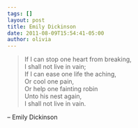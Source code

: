 ```yaml
---
tags: []
layout: post
title: Emily Dickinson
date: 2011-08-09T15:54:41-05:00
author: olivia
---
```


> If I can stop one heart from breaking,<br/>
> I shall not live in vain;<br/>
> If I can ease one life the aching, <br/>
> Or cool one pain,<br/>
> Or help one fainting robin<br/>
> Unto his nest again,<br/>
> I shall not live in vain.

– Emily Dickinson
